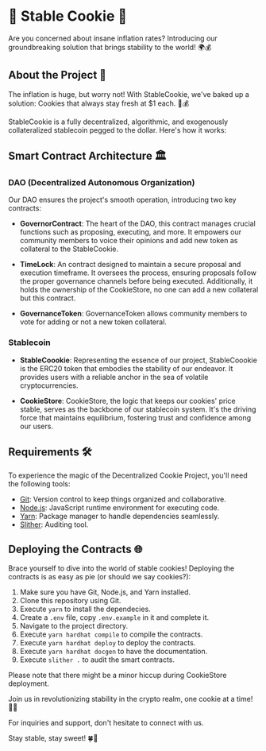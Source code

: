 # 🍪 Stable Cookie 🍪

Are you concerned about insane inflation rates? Introducing our groundbreaking solution that brings stability to the world! 🌍💰

## About the Project 🚀
The inflation is huge, but worry not! With StableCookie, we've baked up a solution: Cookies that always stay fresh at $1 each. 🍪💰

StableCookie is a fully decentralized, algorithmic, and exogenously collateralized stablecoin pegged to the dollar. Here's how it works:

## Smart Contract Architecture 🏛️

### DAO (Decentralized Autonomous Organization)

Our DAO ensures the project's smooth operation, introducing two key contracts:

- **GovernorContract**: The heart of the DAO, this contract manages crucial functions such as proposing, executing, and more. It empowers our community members to voice their opinions and add new token as collateral to the StableCookie.

- **TimeLock**: An contract designed to maintain a secure proposal and execution timeframe. It oversees the process, ensuring proposals follow the proper governance channels before being executed. Additionally, it holds the ownership of the CookieStore, no one can add a new collateral but this contract.

- **GovernanceToken**: GovernanceToken allows community members to vote for adding or not a new token collateral.

### Stablecoin 
- **StableCoookie**: Representing the essence of our project, StableCoookie is the ERC20 token that embodies the stability of our endeavor. It provides users with a reliable anchor in the sea of volatile cryptocurrencies.

- **CookieStore**: CookieStore, the logic that keeps our cookies' price stable, serves as the backbone of our stablecoin system. It's the driving force that maintains equilibrium, fostering trust and confidence among our users.

## Requirements 🛠️

To experience the magic of the Decentralized Cookie Project, you'll need the following tools:

- [Git](https://git-scm.com/): Version control to keep things organized and collaborative.
- [Node.js](https://nodejs.org/): JavaScript runtime environment for executing code.
- [Yarn](https://classic.yarnpkg.com/): Package manager to handle dependencies seamlessly.
- [Slither](https://github.com/crytic/slither): Auditing tool.

## Deploying the Contracts 🌐

Brace yourself to dive into the world of stable cookies! Deploying the contracts is as easy as pie (or should we say cookies?):

1. Make sure you have Git, Node.js, and Yarn installed.
2. Clone this repository using Git.
3. Execute `yarn` to install the dependecies.
4. Create a `.env` file, copy `.env.example` in it and complete it.
5. Navigate to the project directory.
6. Execute `yarn hardhat compile` to compile the contracts.
7. Execute `yarn hardhat deploy` to deploy the contracts.
8. Execute `yarn hardhat docgen` to have the documentation.
9. Execute `slither .` to audit the smart contracts.

Please note that there might be a minor hiccup during CookieStore deployment.

Join us in revolutionizing stability in the crypto realm, one cookie at a time! 🍪🌟

For inquiries and support, don't hesitate to connect with us.

Stay stable, stay sweet! 🍀🍪
